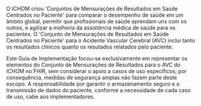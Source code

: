 O ICHOM criou 'Conjuntos de Mensurações de Resultados em Saúde Centrados no Paciente' para comparar o desempenho de saúde em um âmbito global, permitir que profissionais de saúde aprendam uns com os outros, e agilizar a melhoria da assistência médica de saúde para os pacientes. O 'Conjunto de Mensurações de Resultados em Saúde Centrados no Paciente' para o Acidente Vascular Cerebral (AVC) inclui tanto os resultados clínicos quanto os resutados relatados pelo paciente. 

Este Guia de Implementação focou-se exclusivamente em representar os elementos do Conjunto de Mensurações de Resultados para o AVC do ICHOM no FHIR, sem considerar o apoio a casos de uso específicos; por consequência, medidas de segurança amplas não fazem parte deste escopo. A responsabilidade por garantir o armazenamento seguro e a transmissão de dados do paciente, conforme a necessidade de cada caso de uso, cabe aos implementadores.

<br>
<br>
<br>